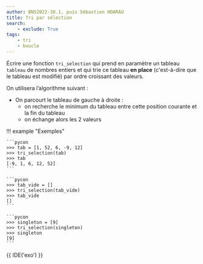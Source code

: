 ```yaml
---
author: BNS2022-38.1, puis Sébastien HOARAU
title: Tri par sélection 
search:
    - exclude: True
tags:
    - tri
    - boucle
---
```

Écrire une fonction `tri_selection` qui prend en paramètre un tableau `tableau` de nombres entiers et qui trie ce tableau **en place** (c'est-à-dire que le tableau est modifié) par ordre croissant des valeurs.

On utilisera l’algorithme suivant :

- On parcourt le tableau de gauche à droite :
    - on recherche le minimum du tableau entre cette position courante et la fin du tableau 
    - on échange alors les 2 valeurs

!!! example "Exemples"

    ```pycon
    >>> tab = [1, 52, 6, -9, 12]
    >>> tri_selection(tab)
    >>> tab
    [-9, 1, 6, 12, 52]
    ```

    ```pycon
    >>> tab_vide = []
    >>> tri_selection(tab_vide)
    >>> tab_vide
    []
    ``` 

    ```pycon
    >>> singleton = [9]
    >>> tri_selection(singleton)
    >>> singleton
    [9]
    ```

{{ IDE('exo') }}
